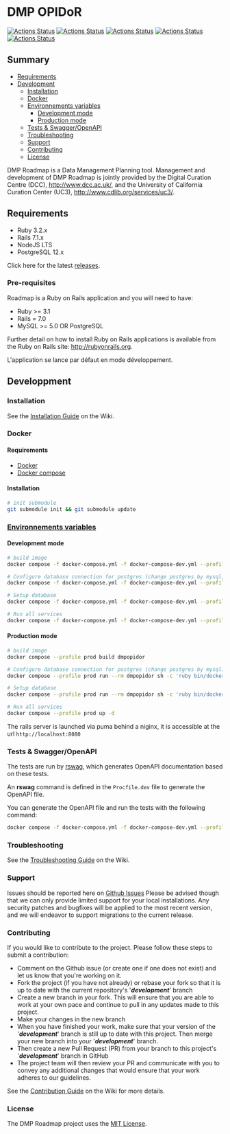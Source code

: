 # DMP OPIDoR

[![Actions Status](https://github.com/DMPRoadmap/roadmap/workflows/Brakeman/badge.svg)](https://github.com/DMPRoadmap/roadmap/actions)
[![Actions Status](https://github.com/DMPRoadmap/roadmap/workflows/Rubocop/badge.svg)](https://github.com/DMPRoadmap/roadmap/actions)
[![Actions Status](https://github.com/DMPRoadmap/roadmap/workflows/ESLint/badge.svg)](https://github.com/DMPRoadmap/roadmap/actions)
[![Actions Status](https://github.com/DMPRoadmap/roadmap/workflows/Tests%20-%20PostgreSQL/badge.svg)](https://github.com/DMPRoadmap/roadmap/actions)
[![Actions Status](https://github.com/DMPRoadmap/roadmap/workflows/Tests%20-%20MySQL/badge.svg)](https://github.com/DMPRoadmap/roadmap/actions)

## Summary

- [Requirements](#requirements)
- [Development](#developpment)
  - [Installation](#installation)
  - [Docker](#docker)
  - [Environnements variables](#environnements-variables)
    - [Development mode](#development-mode)
    - [Production mode](#production-mode)
  - [Tests & Swagger/OpenAPI](#tests--swaggeropenapi)
  - [Troubleshooting](#troubleshooting)
  - [Support](#support)
  - [Contributing](#contributing)
  - [License](#license)

DMP Roadmap is a Data Management Planning tool. Management and development of DMP Roadmap is jointly provided by the Digital Curation Centre (DCC), <http://www.dcc.ac.uk/>, and the University of California Curation Center (UC3), <http://www.cdlib.org/services/uc3/>.

## Requirements

- Ruby 3.2.x
- Rails 7.1.x
- NodeJS LTS
- PostgreSQL 12.x

Click here for the latest [releases](https://github.com/DMPRoadmap/roadmap/releases/).

### Pre-requisites

Roadmap is a Ruby on Rails application and you will need to have:

- Ruby >= 3.1
- Rails = 7.0
- MySQL >= 5.0 OR PostgreSQL

Further detail on how to install Ruby on Rails applications is available from the Ruby on Rails site: <http://rubyonrails.org>.

L'application se lance par défaut en mode développement.

## Developpment

### Installation

See the [Installation Guide](https://github.com/DMPRoadmap/roadmap/wiki/Installation) on the Wiki.

### Docker

#### Requirements

- [Docker](https://www.docker.com/)
- [Docker compose](https://docs.docker.com/compose/install/)

#### Installation

```bash
# init submodule
git submodule init && git submodule update
```

### [Environnements variables](./ENV.md)

#### Development mode

```bash
# build image
docker compose -f docker-compose.yml -f docker-compose-dev.yml --profile dev build dmpopidor

# Configure database connection for postgres (change postgres by mysql)
docker compose -f docker-compose.yml -f docker-compose-dev.yml --profile dev run --rm dmpopidor sh -c 'ruby bin/docker postgres'

# Setup database
docker compose -f docker-compose.yml -f docker-compose-dev.yml --profile dev run --rm dmpopidor sh -c 'ruby bin/docker db:setup'

# Run all services
docker compose -f docker-compose.yml -f docker-compose-dev.yml --profile dev up -d
```

#### Production mode

```bash
# build image
docker compose --profile prod build dmpopidor

# Configure database connection for postgres (change postgres by mysql)
docker compose --profile prod run --rm dmpopidor sh -c 'ruby bin/docker postgres'

# Setup database
docker compose --profile prod run --rm dmpopidor sh -c 'ruby bin/docker db:setup'

# Run all services
docker compose --profile prod up -d
```

The rails server is launched via puma behind a niginx, it is accessible at the url ``http://localhost:8080``

### Tests & Swagger/OpenAPI

The tests are run by [rswag](https://github.com/rswag/rswag), which generates OpenAPI documentation based on these tests.

An **rswag** command is defined in the ``Procfile.dev`` file to generate the OpenAPI file.

You can generate the OpenAPI file and run the tests with the following command:

```bash
docker compose -f docker-compose.yml -f docker-compose-dev.yml --profile dev exec dmpopidor sh -c "RAILS_ENV=test rails rswag"
```

### Troubleshooting

See the [Troubleshooting Guide](https://github.com/DMPRoadmap/roadmap/wiki/Troubleshooting) on the Wiki.

### Support

Issues should be reported here on [Github Issues](https://github.com/DMPRoadmap/roadmap/issues)
Please be advised though that we can only provide limited support for your local installations.
Any security patches and bugfixes will be applied to the most recent version, and we will endeavor to support migrations to the current release.

### Contributing

If you would like to contribute to the project. Please follow these steps to submit a contribution:
- Comment on the Github issue (or create one if one does not exist) and let us know that you're working on it.
- Fork the project (if you have not already) or rebase your fork so that it is up to date with the current repository's '_**development**_' branch
- Create a new branch in your fork. This will ensure that you are able to work at your own pace and continue to pull in any updates made to this project.
- Make your changes in the new branch
- When you have finished your work, make sure that your version of the '_**development**_' branch is still up to date with this project. Then merge your new branch into your '_**development**_' branch.
- Then create a new Pull Request (PR) from your branch to this project's '_**development**_' branch in GitHub
- The project team will then review your PR and communicate with you to convey any additional changes that would ensure that your work adheres to our guidelines.

See the [Contribution Guide](https://github.com/DMPRoadmap/roadmap/blob/development/CONTRIBUTING.md) on the Wiki for more details.

### License

The DMP Roadmap project uses the <a href="./LICENSE.md">MIT License</a>.
```markdown

